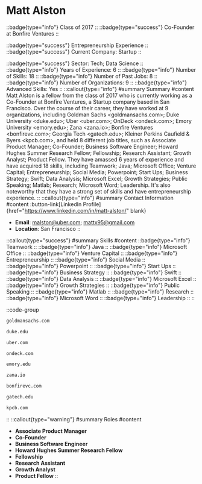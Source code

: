 # Matt Alston
::badge{type="info"}
Class of 2017
::
::badge{type="success"}
Co-Founder at Bonfire Ventures
::

::badge{type="success"}
Entrepreneurship Experience
::
::badge{type="success"}
Current Company: Startup
::

::badge{type="success"}
Sector: Tech; Data Science
::
::badge{type="info"}
Years of Experience: 6
::
::badge{type="info"}
Number of Skills: 18
::
::badge{type="info"}
Number of Past Jobs: 8
::
::badge{type="info"}
Number of Organizations: 9
::
::badge{type="info"}
Advanced Skills: Yes
::
::callout{type="info"}
#summary
Summary
#content
Matt Alston is a fellow from the class of 2017 who is currently working as a Co-Founder at Bonfire Ventures, a Startup company based in San Francisco. Over the course of their career, they have worked at 9 organizations, including Goldman Sachs <goldmansachs.com>; Duke University <duke.edu>; Uber <uber.com>; OnDeck <ondeck.com>; Emory University <emory.edu>; Zana <zana.io>; Bonfire Ventures <bonfirevc.com>; Georgia Tech <gatech.edu>; Kleiner Perkins Caufield & Byers <kpcb.com>, and held 8 different job titles, such as Associate Product Manager; Co-Founder; Business Software Engineer; Howard Hughes Summer Research Fellow; Fellowship; Research Assistant; Growth Analyst; Product Fellow. They have amassed 6 years of experience and have acquired 18 skills, including Teamwork; Java; Microsoft Office; Venture Capital; Entrepreneurship; Social Media; Powerpoint; Start Ups; Business Strategy; Swift; Data Analysis; Microsoft Excel; Growth Strategies; Public Speaking; Matlab; Research; Microsoft Word; Leadership. It's also noteworthy that they have a strong set of skills and have entrepreneurship experience.
::
::callout{type="info"}
#summary
Contact Information
#content
:button-link[LinkedIn Profile]{href="https://www.linkedin.com/in/matt-alston/" blank}
- **Email**: malston@uber.com; mattx95@gmail.com
- **Location**: San Francisco
::

::callout{type="success"}
#summary
Skills
#content
::badge{type="info"}
Teamwork
::
::badge{type="info"}
Java
::
::badge{type="info"}
Microsoft Office
::
::badge{type="info"}
Venture Capital
::
::badge{type="info"}
Entrepreneurship
::
::badge{type="info"}
Social Media
::
::badge{type="info"}
Powerpoint
::
::badge{type="info"}
Start Ups
::
::badge{type="info"}
Business Strategy
::
::badge{type="info"}
Swift
::
::badge{type="info"}
Data Analysis
::
::badge{type="info"}
Microsoft Excel
::
::badge{type="info"}
Growth Strategies
::
::badge{type="info"}
Public Speaking
::
::badge{type="info"}
Matlab
::
::badge{type="info"}
Research
::
::badge{type="info"}
Microsoft Word
::
::badge{type="info"}
Leadership
::
::

::code-group
```bash [Goldman Sachs]
goldmansachs.com
```
```bash [Duke University]
duke.edu
```
```bash [Uber]
uber.com
```
```bash [OnDeck]
ondeck.com
```
```bash [Emory University]
emory.edu
```
```bash [Zana]
zana.io
```
```bash [Bonfire Ventures]
bonfirevc.com
```
```bash [Georgia Tech]
gatech.edu
```
```bash [Kleiner Perkins Caufield & Byers]
kpcb.com
```
::
::callout{type="warning"}
#summary
Roles
#content
- **Associate Product Manager**
- **Co-Founder**
- **Business Software Engineer**
- **Howard Hughes Summer Research Fellow**
- **Fellowship**
- **Research Assistant**
- **Growth Analyst**
- **Product Fellow**
::

